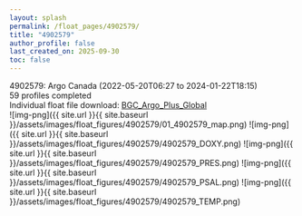 ```yaml
---
layout: splash
permalink: /float_pages/4902579/
title: "4902579"
author_profile: false
last_created_on: 2025-09-30
toc: false
---
```

 
4902579: Argo Canada (2022-05-20T06:27 to 2024-01-22T18:15)\
59 profiles completed\
Individual float file download: [BGC_Argo_Plus_Global](https://ftp.soest.hawaii.edu/bgc_argo_plus/Individual_Floats/outliers_removed/4902579_Sprof_processed.nc)\
![img-png]({{ site.url }}{{ site.baseurl }}/assets/images/float_figures/4902579/01_4902579_map.png)
![img-png]({{ site.url }}{{ site.baseurl }}/assets/images/float_figures/4902579/4902579_DOXY.png)
![img-png]({{ site.url }}{{ site.baseurl }}/assets/images/float_figures/4902579/4902579_PRES.png)
![img-png]({{ site.url }}{{ site.baseurl }}/assets/images/float_figures/4902579/4902579_PSAL.png)
![img-png]({{ site.url }}{{ site.baseurl }}/assets/images/float_figures/4902579/4902579_TEMP.png)
